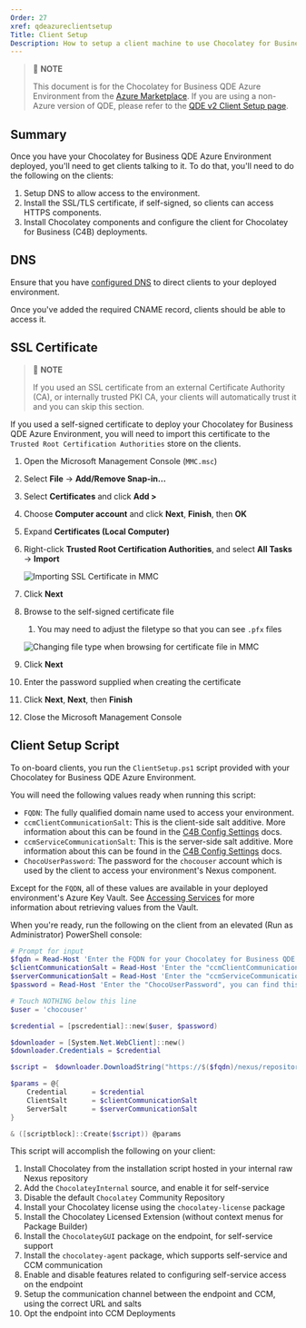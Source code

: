 ```yaml
---
Order: 27
xref: qdeazureclientsetup
Title: Client Setup
Description: How to setup a client machine to use Chocolatey for Business QDE Azure Environment
---
```


> :memo: **NOTE**
>
> This document is for the Chocolatey for Business QDE Azure Environment from the [Azure Marketplace](https://ch0.co/azureqde).
> If you are using a non-Azure version of QDE, please refer to the [QDE v2 Client Setup page](xref:v2-client-setup).

## Summary

Once you have your Chocolatey for Business QDE Azure Environment deployed, you'll need to get clients talking to it.
To do that, you'll need to do the following on the clients:

1. Setup DNS to allow access to the environment.
1. Install the SSL/TLS certificate, if self-signed, so clients can access HTTPS components.
1. Install Chocolatey components and configure the client for Chocolatey for Business (C4B) deployments.

## DNS

Ensure that you have [configured DNS](xref:qdeazure#dns-configuration) to direct clients to your deployed environment.

Once you've added the required CNAME record, clients should be able to access it.

## SSL Certificate

> :memo: **NOTE**
>
> If you used an SSL certificate from an external Certificate Authority (CA), or internally trusted PKI CA, your clients will automatically trust it and you can skip this section.

If you used a self-signed certificate to deploy your Chocolatey for Business QDE Azure Environment, you will need to import this certificate to the `Trusted Root Certification Authorities` store on the clients.

1. Open the Microsoft Management Console (`MMC.msc`)
1. Select **File** -> **Add/Remove Snap-in...**
1. Select **Certificates** and click **Add >**
1. Choose **Computer account** and click **Next**, **Finish**, then **OK**
1. Expand **Certificates (Local Computer)**
1. Right-click **Trusted Root Certification Authorities**, and select **All Tasks** -> **Import**

    ![Importing SSL Certificate in MMC](/assets/images/quickdeployazure/MMC-Import-Certificate.png)

1. Click **Next**
1. Browse to the self-signed certificate file
    1. You may need to adjust the filetype so that you can see `.pfx` files

    ![Changing file type when browsing for certificate file in MMC](/assets/images/quickdeployazure/MMC-Browse-FileType.png)

1. Click **Next**
1. Enter the password supplied when creating the certificate
1. Click **Next**, **Next**, then **Finish**
1. Close the Microsoft Management Console

## Client Setup Script

To on-board clients, you run the `ClientSetup.ps1` script provided with your Chocolatey for Business QDE Azure Environment.

You will need the following values ready when running this script:

* `FQDN`: The fully qualified domain name used to access your environment.
* `ccmClientCommunicationSalt`: This is the client-side salt additive. More information about this can be found in the [C4B Config Settings](xref:ccm-client#config-settings) docs.
* `ccmServiceCommunicationSalt`: This is the server-side salt additive. More information about this can be found in the [C4B Config Settings](xref:ccm-client#config-settings) docs.
* `ChocoUserPassword`: The password for the `chocouser` account which is used by the client to access your environment's Nexus component.

Except for the `FQDN`, all of these values are available in your deployed environment's Azure Key Vault.
See [Accessing Services](xref:qdeazure#accessing-services) for more information about retrieving values from the Vault.

When you're ready, run the following on the client from an elevated (Run as Administrator) PowerShell console:

```powershell
# Prompt for input
$fqdn = Read-Host 'Enter the FQDN for your Chocolatey for Business QDE Azure Environment'
$clientCommunicationSalt = Read-Host 'Enter the "ccmClientCommunicationSalt", you can find this in your Azure Key Vault'
$serverCommunicationSalt = Read-Host 'Enter the "ccmServiceCommunicationSalt", you can find this in your Azure Key Vault'
$password = Read-Host 'Enter the "ChocoUserPassword", you can find this in your Azure Key Vault' -AsSecureString

# Touch NOTHING below this line
$user = 'chocouser'

$credential = [pscredential]::new($user, $password)

$downloader = [System.Net.WebClient]::new()
$downloader.Credentials = $credential

$script =  $downloader.DownloadString("https://$($fqdn)/nexus/repository/choco-install/ClientSetup.ps1")

$params = @{
    Credential      = $credential
    ClientSalt      = $clientCommunicationSalt
    ServerSalt      = $serverCommunicationSalt
}

& ([scriptblock]::Create($script)) @params
```

This script will accomplish the following on your client:

1. Install Chocolatey from the installation script hosted in your internal raw Nexus repository
1. Add the `ChocolateyInternal` source, and enable it for self-service
1. Disable the default `Chocolatey` Community Repository
1. Install your Chocolatey license using the `chocolatey-license` package
1. Install the Chocolatey Licensed Extension (without context menus for Package Builder)
1. Install the `ChocolateyGUI` package on the endpoint, for self-service support
1. Install the `chocolatey-agent` package, which supports self-service and CCM communication
1. Enable and disable features related to configuring self-service access on the endpoint
1. Setup the communication channel between the endpoint and CCM, using the correct URL and salts
1. Opt the endpoint into CCM Deployments
